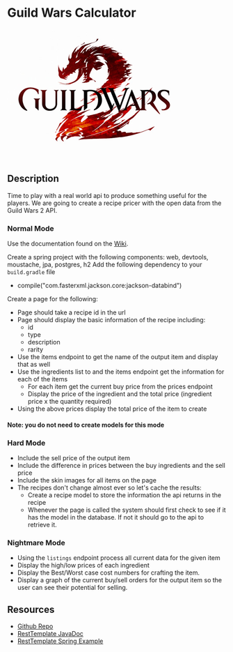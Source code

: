 # Guild Wars Calculator

![logo](gw2logo.jpg)

## Description
Time to play with a real world api to produce something useful for the players.  We are going to create a recipe pricer with the open data from the Guild Wars 2 API.

### Normal Mode
Use the documentation found on the [Wiki](https://wiki.guildwars2.com/wiki/API:2).

Create a spring project with the following components: web, devtools, moustache, jpa, postgres, h2
Add the following dependency to your `build.gradle` file
* compile("com.fasterxml.jackson.core:jackson-databind")


Create a page for the following:
* Page should take a recipe id in the url
* Page should display the basic information of the recipe including: 
	* id
	* type
	* description
	* rarity
* Use the items endpoint to get the name of the output item and display that as well
* Use the ingredients list to and the items endpoint get the information for each of the items
	* For each item get the current buy price from the prices endpoint
	* Display the price of the ingredient and the total price (ingredient price x the quantity required)
* Using the above prices display the total price of the item to create

#### Note: you do not need to create models for this mode

### Hard Mode
* Include the sell price of the output item
* Include the difference in prices between the buy ingredients and the sell price
* Include the skin images for all items on the page
* The recipes don't change almost ever so let's cache the results:
	* Create a recipe model to store the information the api returns in the recipe
	* Whenever the page is called the system should first check to see if it has the model in the database.  If not it should go to the api to retrieve it.

### Nightmare Mode
* Using the `listings` endpoint process all current data for the given item
* Display the high/low prices of each ingredient
* Display the Best/Worst case cost numbers for crafting the item.
* Display a graph of the current buy/sell orders for the output item so the user can see their potential for selling.

## Resources
* [Github Repo](https://github.com/tiy-lv-java-2016-06/guild-wars-calculator)
* [RestTemplate JavaDoc](http://docs.spring.io/spring/docs/current/javadoc-api/org/springframework/web/client/RestTemplate.html)
* [RestTemplate Spring Example](https://spring.io/guides/gs/consuming-rest/)
